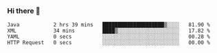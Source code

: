 ### Hi there 👋

<!--
**urzz/urzz** is a ✨ _special_ ✨ repository because its `README.md` (this file) appears on your GitHub profile.

Here are some ideas to get you started:

- 🔭 I’m currently working on ...
- 🌱 I’m currently learning ...
- 👯 I’m looking to collaborate on ...
- 🤔 I’m looking for help with ...
- 💬 Ask me about ...
- 📫 How to reach me: ...
- 😄 Pronouns: ...
- ⚡ Fun fact: ...
-->

<!--START_SECTION:waka-->

```text
Java           2 hrs 39 mins   ████████████████████▒░░░░   81.90 %
XML            34 mins         ████▒░░░░░░░░░░░░░░░░░░░░   17.82 %
YAML           0 secs          ░░░░░░░░░░░░░░░░░░░░░░░░░   00.28 %
HTTP Request   0 secs          ░░░░░░░░░░░░░░░░░░░░░░░░░   00.00 %
```

<!--END_SECTION:waka-->
